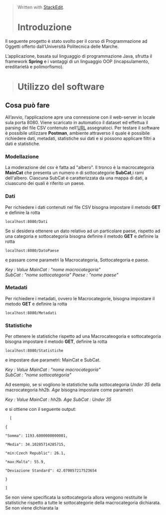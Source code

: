 
> Written with [StackEdit](https://stackedit.io/).
> # Introduzione

Il seguente progetto è stato svolto per il corso di Programmazione ad Oggetti offerto dall’Università Politecnica delle Marche.

L’applicazione, basata sul linguaggio di programmazione Java, sfrutta il framework **Spring** e i vantaggi di un linguaggio OOP (incapsulamento, ereditarietà e polimorfismo).
> # Utilizzo del software
## Cosa può fare

All’avvio, l’applicazione apre una connessione con il web-server in locale sula porta 8080. Viene scaricato in automatico il dataset ed effettua il parsing del file CSV contenuto nell’[URL](http://data.europa.eu/euodp/data/api/3/action/package_show?id=fifth-european-working-conditions-survey-2010) assegnatoci.
Per testare il software è possibile utilizzare **Postman**, ambiente attraverso il quale è possibile richiedere dati, metadati, statistiche sui dati e si possono applicare filtri a dati e statistiche.

### Modellazione
La moderazione del csv è fatta ad "albero". Il tronco è la macrocategoria **MainCat** che presenta un numero *n* di sottocategorie **SubCat**,i rami dell'albero. Ciascuna SubCat è caratterizzata da una mappa di dati, a ciuascuno dei quali è riferito un paese.

###  Dati

Per richiedere i dati contenuti nel file CSV bisogna impostare il metodo **GET** e definire la rotta

```
localhost:8080/Dati
```
Se si desidera ottenere un dato relativo ad un particolare paese, rispetto ad una categoria e sottocategoria bisogna definire il metodo **GET** e definire la rotta
```
localhost:8080/DatoPaese
```
e passare come parametri la Macrocategoria, Sottocategoria e paese.

*Key : Value 
MainCat  : "nome macrocategoria"  
SubCat  : "nome sottocategoria" 
Paese :  "nome paese"* 

### Metadati

Per richiedere i metadati, ovvero le Macrocategorie, bisogna impostare il metodo  **GET**  e definire la rotta

```
localhost:8080/Metadati

```

### Statistiche

Per ottenere le statistiche rispetto ad una Macrocateogoria e sottocategoria bisogna impostare il metodo **GET**, definire la rotta
``` 
localhost:8080/Statistiche
```
e impostare due parametri: MainCat e SubCat.

*Key : Value 
MainCat  : "nome macrocategoria"  
SubCat  : "nome sottocategoria"* 

Ad esempio, se si vogliono le statistiche sulla sottocategoria *Under 35* della macrocategoria *hh2b. Age* bisogna impostare come parametri 

*Key : Value 
MainCat  : hh2b. Age
SubCat  : Under 35*

e si ottiene con il seguente output:

  

      [
    
    {
    
    "Somma": 1193.6000000000001,
    
    "Media": 34.10285714285715,
    
    "min:Czech Republic": 26.1,
    
    "max:Malta": 55.9,
    
    "Deviazione Standard": 42.070057217523654
    
    }
    
    ]
   Se non viene specificata la sottocategoria allora vengono restituite le statistiche rispetto a tutte le sottocategorie della macrocategoria dichiarata.
Se non viene dichiarata la 
 

   



<!--stackedit_data:
eyJoaXN0b3J5IjpbNzU0NzMwMjQwLC0yMDcwOTQxNzk0LC0xND
UwMjk0NDMwXX0=
-->